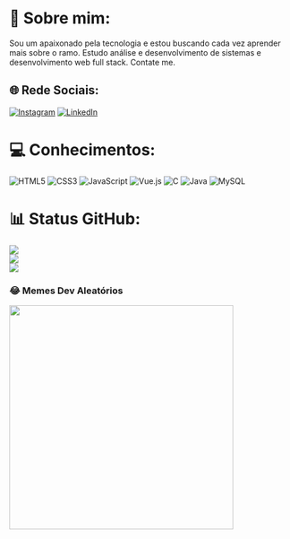 # 💫 Sobre mim:
Sou um apaixonado pela tecnologia e estou buscando cada vez aprender mais sobre o ramo. Estudo análise e desenvolvimento de sistemas e desenvolvimento web full stack. Contate me.


## 🌐 Rede Sociais:
[![Instagram](https://img.shields.io/badge/Instagram-%23E4405F.svg?logo=Instagram&logoColor=white)](https://instagram.com/lipemunchen) [![LinkedIn](https://img.shields.io/badge/LinkedIn-%230077B5.svg?logo=linkedin&logoColor=white)](https://linkedin.com/in/felipe-münchen-panzenhagen) 

# 💻 Conhecimentos:
![HTML5](https://img.shields.io/badge/html5-%23E34F26.svg?style=for-the-badge&logo=html5&logoColor=white) ![CSS3](https://img.shields.io/badge/css3-%231572B6.svg?style=for-the-badge&logo=css3&logoColor=white) ![JavaScript](https://img.shields.io/badge/javascript-%23323330.svg?style=for-the-badge&logo=javascript&logoColor=%23F7DF1E) ![Vue.js](https://img.shields.io/badge/vue.js-%2335495e.svg?style=for-the-badge&logo=vuedotjs&logoColor=%234FC08D) ![C](https://img.shields.io/badge/c-%2300599C.svg?style=for-the-badge&logo=c&logoColor=white) ![Java](https://img.shields.io/badge/java-%23ED8B00.svg?style=for-the-badge&logo=openjdk&logoColor=white) ![MySQL](https://img.shields.io/badge/mysql-%2300000f.svg?style=for-the-badge&logo=mysql&logoColor=white)
# 📊 Status GitHub:
![](https://github-readme-stats.vercel.app/api?username=lipemp&theme=dark&hide_border=true&include_all_commits=false&count_private=false)<br/>
![](https://github-readme-streak-stats.herokuapp.com/?user=lipemp&theme=dark&hide_border=true)<br/>
![](https://github-readme-stats.vercel.app/api/top-langs/?username=lipemp&theme=dark&hide_border=true&include_all_commits=false&count_private=false&layout=compact)

### 😂 Memes Dev Aleatórios
<img src='https://randommeme-five.vercel.app/' style="height: 400px;"/>
